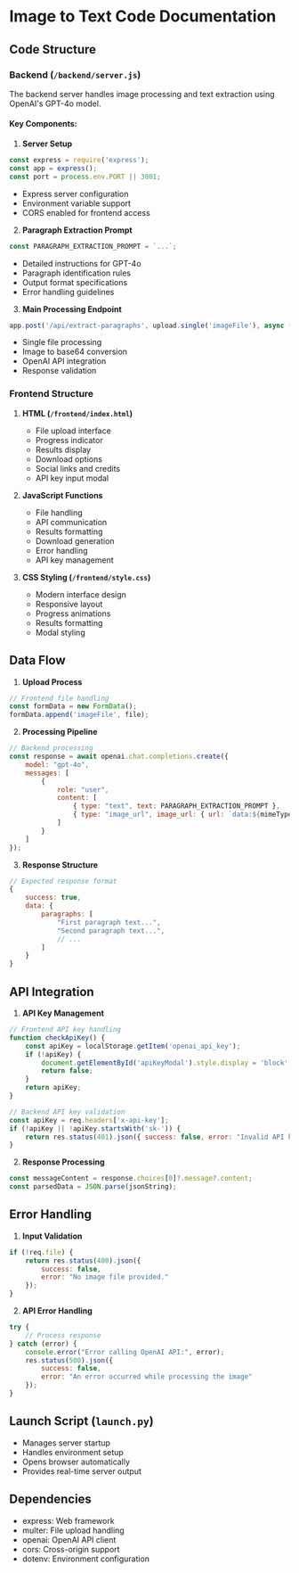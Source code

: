 # Image to Text Code Documentation

## Code Structure

### Backend (`/backend/server.js`)

The backend server handles image processing and text extraction using OpenAI's GPT-4o model.

#### Key Components:

1. **Server Setup**
```javascript
const express = require('express');
const app = express();
const port = process.env.PORT || 3001;
```
- Express server configuration
- Environment variable support
- CORS enabled for frontend access

2. **Paragraph Extraction Prompt**
```javascript
const PARAGRAPH_EXTRACTION_PROMPT = `...`;
```
- Detailed instructions for GPT-4o
- Paragraph identification rules
- Output format specifications
- Error handling guidelines

3. **Main Processing Endpoint**
```javascript
app.post('/api/extract-paragraphs', upload.single('imageFile'), async (req, res)
```
- Single file processing
- Image to base64 conversion
- OpenAI API integration
- Response validation

### Frontend Structure

1. **HTML (`/frontend/index.html`)**
   - File upload interface
   - Progress indicator
   - Results display
   - Download options
   - Social links and credits
   - API key input modal

2. **JavaScript Functions**
   - File handling
   - API communication
   - Results formatting
   - Download generation
   - Error handling
   - API key management

3. **CSS Styling (`/frontend/style.css`)**
   - Modern interface design
   - Responsive layout
   - Progress animations
   - Results formatting
   - Modal styling

## Data Flow

1. **Upload Process**
```javascript
// Frontend file handling
const formData = new FormData();
formData.append('imageFile', file);
```

2. **Processing Pipeline**
```javascript
// Backend processing
const response = await openai.chat.completions.create({
    model: "gpt-4o",
    messages: [
        {
            role: "user",
            content: [
                { type: "text", text: PARAGRAPH_EXTRACTION_PROMPT },
                { type: "image_url", image_url: { url: `data:${mimeType};base64,${base64Image}` } }
            ]
        }
    ]
});
```

3. **Response Structure**
```javascript
// Expected response format
{
    success: true,
    data: {
        paragraphs: [
            "First paragraph text...",
            "Second paragraph text...",
            // ...
        ]
    }
}
```

## API Integration

1. **API Key Management**
```javascript
// Frontend API key handling
function checkApiKey() {
    const apiKey = localStorage.getItem('openai_api_key');
    if (!apiKey) {
        document.getElementById('apiKeyModal').style.display = 'block';
        return false;
    }
    return apiKey;
}

// Backend API key validation
const apiKey = req.headers['x-api-key'];
if (!apiKey || !apiKey.startsWith('sk-')) {
    return res.status(401).json({ success: false, error: "Invalid API key" });
}
```

2. **Response Processing**
```javascript
const messageContent = response.choices[0]?.message?.content;
const parsedData = JSON.parse(jsonString);
```

## Error Handling

1. **Input Validation**
```javascript
if (!req.file) {
    return res.status(400).json({ 
        success: false, 
        error: "No image file provided." 
    });
}
```

2. **API Error Handling**
```javascript
try {
    // Process response
} catch (error) {
    console.error("Error calling OpenAI API:", error);
    res.status(500).json({
        success: false,
        error: "An error occurred while processing the image"
    });
}
```

## Launch Script (`launch.py`)
- Manages server startup
- Handles environment setup
- Opens browser automatically
- Provides real-time server output

## Dependencies
- express: Web framework
- multer: File upload handling
- openai: OpenAI API client
- cors: Cross-origin support
- dotenv: Environment configuration 